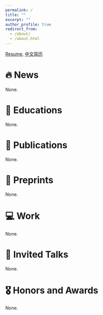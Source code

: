 ```yaml
---
permalink: /
title: ""
excerpt: ""
author_profile: true
redirect_from: 
  - /about/
  - /about.html
---
```



[Resume](_includes/Resume_Shijie_Bao.pdf), [中文简历](_includes/简历_包诗界.pdf)

# 🔥 News

None.

# 📖 Educations
None. 

# 📝 Publications 

None.

# 📝 Preprints 

None.

# 💻 Work
None.

# 💬 Invited Talks
None.

# 🎖 Honors and Awards

None.



